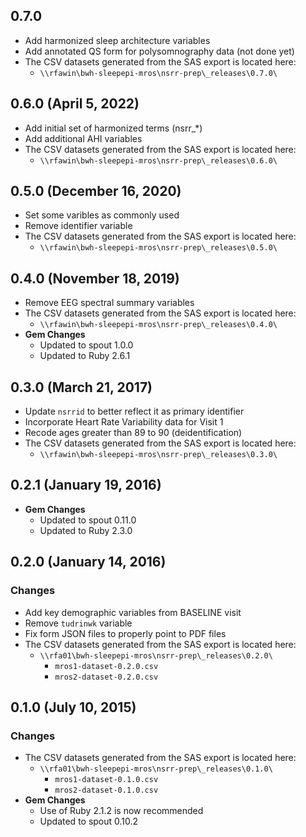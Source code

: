 ## 0.7.0 

- Add harmonized sleep architecture variables
- Add annotated QS form for polysomnography data (not done yet)
- The CSV datasets generated from the SAS export is located here:
  - `\\rfawin\bwh-sleepepi-mros\nsrr-prep\_releases\0.7.0\`

## 0.6.0 (April 5, 2022)

- Add initial set of harmonized terms (nsrr_*)
- Add additional AHI variables
- The CSV datasets generated from the SAS export is located here:
  - `\\rfawin\bwh-sleepepi-mros\nsrr-prep\_releases\0.6.0\`

## 0.5.0 (December 16, 2020)

- Set some varibles as commonly used
- Remove identifier variable
- The CSV datasets generated from the SAS export is located here:
  - `\\rfawin\bwh-sleepepi-mros\nsrr-prep\_releases\0.5.0\`

## 0.4.0 (November 18, 2019)

- Remove EEG spectral summary variables
- The CSV datasets generated from the SAS export is located here:
  - `\\rfawin\bwh-sleepepi-mros\nsrr-prep\_releases\0.4.0\`
- **Gem Changes**
  - Updated to spout 1.0.0
  - Updated to Ruby 2.6.1

## 0.3.0 (March 21, 2017)

- Update `nsrrid` to better reflect it as primary identifier
- Incorporate Heart Rate Variability data for Visit 1
- Recode ages greater than 89 to 90 (deidentification)
- The CSV datasets generated from the SAS export is located here:
  - `\\rfawin\bwh-sleepepi-mros\nsrr-prep\_releases\0.3.0\`

## 0.2.1 (January 19, 2016)

- **Gem Changes**
  - Updated to spout 0.11.0
  - Updated to Ruby 2.3.0

## 0.2.0 (January 14, 2016)

### Changes
- Add key demographic variables from BASELINE visit
- Remove `tudrinwk` variable
- Fix form JSON files to properly point to PDF files
- The CSV datasets generated from the SAS export is located here:
  - `\\rfa01\bwh-sleepepi-mros\nsrr-prep\_releases\0.2.0\`
    - `mros1-dataset-0.2.0.csv`
    - `mros2-dataset-0.2.0.csv`

## 0.1.0 (July 10, 2015)

### Changes
- The CSV datasets generated from the SAS export is located here:
  - `\\rfa01\bwh-sleepepi-mros\nsrr-prep\_releases\0.1.0\`
    - `mros1-dataset-0.1.0.csv`
    - `mros2-dataset-0.1.0.csv`
- **Gem Changes**
  - Use of Ruby 2.1.2 is now recommended
  - Updated to spout 0.10.2
